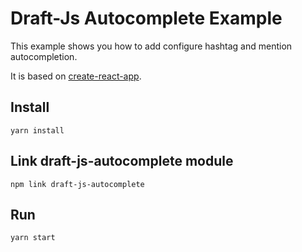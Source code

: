 # Draft-Js Autocomplete Example

This example shows you how to add configure hashtag and mention autocompletion.

It is based on [create-react-app](https://github.com/facebook/create-react-app).

## Install

```
yarn install
```

## Link draft-js-autocomplete module
```
npm link draft-js-autocomplete
```

## Run

```
yarn start
```